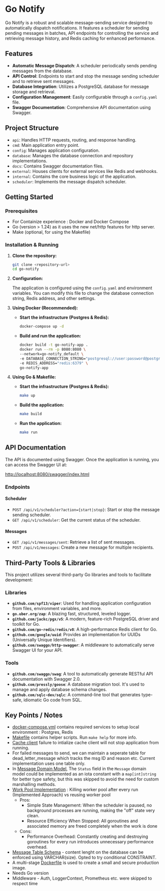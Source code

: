 
# Go Notify

Go Notify is a robust and scalable message-sending service designed to automatically dispatch notifications. It features a scheduler for sending pending messages in batches, API endpoints for controlling the service and retrieving message history, and Redis caching for enhanced performance.

## Features

* **Automatic Message Dispatch**: A scheduler periodically sends pending messages from the database.
* **API Control**: Endpoints to start and stop the message sending scheduler and to retrieve sent messages.
* **Database Integration**: Utilizes a PostgreSQL database for message storage and retrieval.
* **Configuration Management**: Easily configurable through a `config.yaml` file.
* **Swagger Documentation**: Comprehensive API documentation using Swagger.

## Project Structure
* `api`: Handles HTTP requests, routing, and response handling.
* `cmd`: Main application entry point.
* `config`: Manages application configuration.
* `database`: Manages the database connection and repository implementations.
* `docs`: Contains Swagger documentation files.
* `external`: Houses clients for external services like Redis and webhooks.
* `internal`: Contains the core business logic of the application.
* `scheduler`: Implements the message dispatch scheduler.

## Getting Started

### Prerequisites

* For Containize experience : Docker and Docker Compose
* Go (version > 1.24) as it uses the new net/http features for http server.
* Make (optional, for using the Makefile)

### Installation & Running

1.  **Clone the repository:**

    ```sh
    git clone <repository-url>
    cd go-notify
    ```

2.  **Configuration:**

    The application is configured using the `config.yaml` and environment variables. You can modify this file to change the database connection string, Redis address, and other settings.

3.  **Using Docker (Recommended):**

    * **Start the infrastructure (Postgres & Redis):**
        ```sh
        docker-compose up -d
        ```
    * **Build and run the application:**
        ```sh
        docker build -t go-notify-app .
        docker run --rm -p 8080:8080 \
        --network=go-notify_default \
        -e DATABASE_CONNECTION_STRING="postgresql://user:password@postgres:5432/go_notify_db?sslmode=disable" \
        -e REDIS_ADDRESS="redis:6379" \
        go-notify-app
        ```

4.  **Using Go & Makefile:**

    * **Start the infrastructure (Postgres & Redis):**
        ```sh
        make up
        ```
    * **Build the application:**
        ```sh
        make build
        ```
    * **Run the application:**
        ```sh
        make run
        ```

## API Documentation

The API is documented using Swagger. Once the application is running, you can access the Swagger UI at:

[http://localhost:8080/swagger/index.html](http://localhost:8080/swagger/index.html)

### Endpoints

#### Scheduler

* `POST /api/v1/scheduler?action={start|stop}`: Start or stop the message sending scheduler.
* `GET /api/v1/scheduler`: Get the current status of the scheduler.

#### Messages

* `GET /api/v1/messages/sent`: Retrieve a list of sent messages.
* `POST /api/v1/messages`: Create a new message for multiple recipients.

## Third-Party Tools & Libraries

This project utilizes several third-party Go libraries and tools to facilitate development:

### Libraries

* **`github.com/spf13/viper`**: Used for handling application configuration from files, environment variables, and more.
* **`go.uber.org/zap`**: A blazing fast, structured, leveled logger.
* **`github.com/jackc/pgx/v5`**: A modern, feature-rich PostgreSQL driver and toolkit for Go.
* **`github.com/go-redis/redis/v8`**: A high-performance Redis client for Go.
* **`github.com/google/uuid`**: Provides an implementation for UUIDs (Universally Unique Identifiers).
* **`github.com/swaggo/http-swagger`**: A middleware to automatically serve Swagger UI for your API.

### Tools

* **`github.com/swaggo/swag`**: A tool to automatically generate RESTful API documentation with Swagger 2.0.
* **`github.com/pressly/goose`**: A database migration tool. It's used to manage and apply database schema changes.
* **`github.com/sqlc-dev/sqlc`**: A command-line tool that generates type-safe, idiomatic Go code from SQL.


## Key Points / Notes
- [docker-compose.yml](docker-compose.yml) contains required services to setup local environment : Postgres, Redis
- [Makefile](Makefile) contains helper scripts. Run `make help` for more info.
- [Cache client](external/redis/client.go) failure to intialize cache client will not stop application from running.
- For failed messages to send, we can maintain a seperate table for dead_letter_message which tracks
the msg ID and reason etc. Current implementation uses one table only.
- In [Message Domain Model](internal/messages/model.go), The `Status` field in the `Message` domain model could be implemented as an iota constant with a `map[int]string` for better type safety, but this was skipped to avoid the need for custom marshalling methods.
- [Work Pool Implementation](internal/messages/service.go) : Killing worker pool after every run (Implemented Approach) vs reusing worker pool 
    - Pros: 
        - Simple State Management: When the scheduler is paused, no background processes are running, making the "off" state very clean.
        - Resource Efficiency When Stopped: All goroutines and associated memory are freed completely when the work is done
    - Cons:
        - Performance Overhead: Constantly creating and destroying goroutines for every run introduces unnecessary performance overhead.
- [Message Table Schema](sql/schema/20250708142121_create_message_table.sql) - content lenght on the database can be enforced using VARCHAR(size). Opted to try conditional CONSTRAINT.
-  A multi-stage [Dockerfile](Dockerfile) is used to create a small and secure production image.
- Needs Go version 
- Middleware - Auth, LoggerContext, Prometheus etc. were skipped to respect time